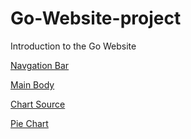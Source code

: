 # Go-Website-project

Introduction to the Go Website

[Navgation Bar](https://codepen.io/JoanHu/pen/zxYGyLz)

[Main Body](https://codepen.io/JoanHu/pen/yyLNGWg)

[Chart Source](https://developers.google.com/chart/interactive/docs/gallery)

[Pie Chart](https://codepen.io/JoanHu/pen/EaxjrNR)
